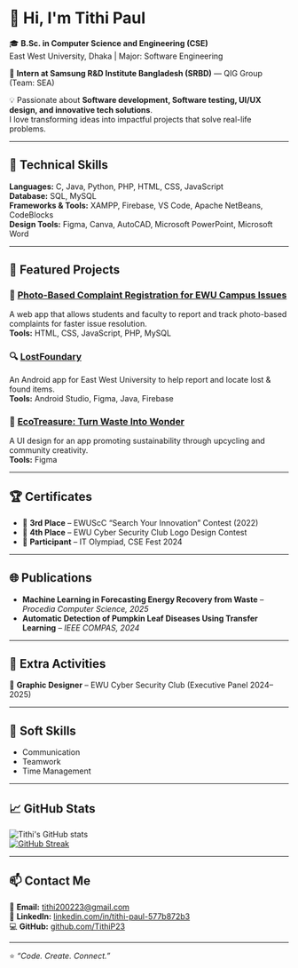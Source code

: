 # 👋 Hi, I'm Tithi Paul  

🎓 **B.Sc. in Computer Science and Engineering (CSE)**  
East West University, Dhaka | Major: Software Engineering  

💼 **Intern at Samsung R&D Institute Bangladesh (SRBD)** — QIG Group (Team: SEA)

💡 Passionate about **Software development, Software testing, UI/UX design, and innovative tech solutions**.  
I love transforming ideas into impactful projects that solve real-life problems.

---

## 🧠 Technical Skills

**Languages:** C, Java, Python, PHP, HTML, CSS, JavaScript  
**Database:** SQL, MySQL  
**Frameworks & Tools:** XAMPP, Firebase, VS Code, Apache NetBeans, CodeBlocks  
**Design Tools:** Figma, Canva, AutoCAD, Microsoft PowerPoint, Microsoft Word  

---

## 💼 Featured Projects

### 📸 [Photo-Based Complaint Registration for EWU Campus Issues](#)
A web app that allows students and faculty to report and track photo-based complaints for faster issue resolution.  
**Tools:** HTML, CSS, JavaScript, PHP, MySQL  

### 🔍 [LostFoundary](#)
An Android app for East West University to help report and locate lost & found items.  
**Tools:** Android Studio, Figma, Java, Firebase  

### 🌱 [EcoTreasure: Turn Waste Into Wonder](#)
A UI design for an app promoting sustainability through upcycling and community creativity.  
**Tools:** Figma  

---

## 🏆 Certificates

- 🥉 **3rd Place** – EWUScC “Search Your Innovation” Contest (2022)
- 🎨 **4th Place** – EWU Cyber Security Club Logo Design Contest 
- 🧠 **Participant** – IT Olympiad, CSE Fest 2024    

---

## 🌐 Publications

- **Machine Learning in Forecasting Energy Recovery from Waste** – *Procedia Computer Science, 2025*  
- **Automatic Detection of Pumpkin Leaf Diseases Using Transfer Learning** – *IEEE COMPAS, 2024*  

---

## 🤝 Extra Activities

🎨 **Graphic Designer** – EWU Cyber Security Club (Executive Panel 2024–2025)    

---

## 💬 Soft Skills
- Communication  
- Teamwork  
- Time Management  

---

## 📈 GitHub Stats

![Tithi's GitHub stats](https://github-readme-stats.vercel.app/api?username=TithiP23&show_icons=true&theme=tokyonight)   
[![GitHub Streak](https://streak-stats.demolab.com/?user=TithiP23&theme=tokyonight)](https://git.io/streak-stats)

---

## 📫 Contact Me

📧 **Email:** [tithi200223@gmail.com](mailto:tithi200223@gmail.com)  
🔗 **LinkedIn:** [linkedin.com/in/tithi-paul-577b872b3](https://www.linkedin.com/in/tithi-paul-577b872b3)  
💻 **GitHub:** [github.com/TithiP23](https://github.com/TithiP23)  

---

⭐ *“Code. Create. Connect.”*
